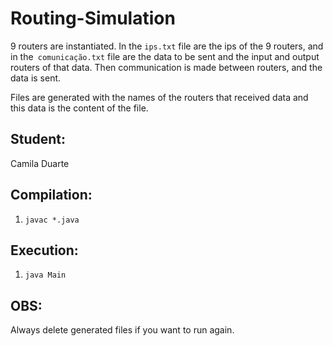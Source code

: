 # Routing-Simulation

9 routers are instantiated. In the `ips.txt` file are the ips of the 9 routers, and in the` comunicação.txt` file are the data to be sent and the input and output routers of that data. Then communication is made between routers, and the data is sent.

Files are generated with the names of the routers that received data and this data is the content of the file.

## Student:

Camila Duarte

## Compilation:
1. `javac *.java`

## Execution:
1. `java Main`

## OBS:

Always delete generated files if you want to run again.
